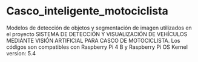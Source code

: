 # Casco_inteligente_motociclista
Modelos de detección de objetos y segmentación de imagen utilizados en el proyecto SISTEMA DE DETECCIÓN Y VISUALIZACIÓN DE VEHÍCULOS MEDIANTE VISIÓN ARTIFICIAL PARA CASCO DE MOTOCICLISTA. Los códigos son compatibles con Raspberry Pi 4 B y Raspberry Pi OS Kernel version: 5.4

